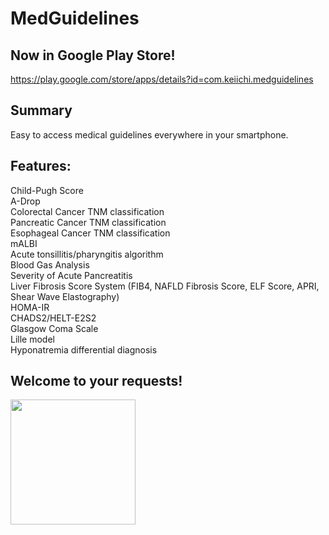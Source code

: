 # MedGuidelines

## Now in Google Play Store!

<https://play.google.com/store/apps/details?id=com.keiichi.medguidelines>

## Summary

Easy to access medical guidelines everywhere in your smartphone.

## Features:

Child-Pugh Score  
A-Drop  
Colorectal Cancer TNM classification  
Pancreatic Cancer TNM classification  
Esophageal Cancer TNM classification  
mALBI  
Acute tonsillitis/pharyngitis algorithm  
Blood Gas Analysis  
Severity of Acute Pancreatitis  
Liver Fibrosis Score System (FIB4, NAFLD Fibrosis Score, ELF Score, APRI, Shear Wave Elastography)  
HOMA-IR  
CHADS2/HELT-E2S2  
Glasgow Coma Scale  
Lille model  
Hyponatremia differential diagnosis  

## Welcome to your requests!

<img src="https://github.com/user-attachments/assets/11e947c3-9704-4732-8b66-f3a0ac0fd256" width="200">
